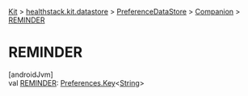 
[Kit](../../../../kit.html) > [healthstack.kit.datastore](../../index.html) > [PreferenceDataStore](../index.html) > [Companion](index.html) > [REMINDER](-r-e-m-i-n-d-e-r.html)



# REMINDER



[androidJvm]\
val [REMINDER](-r-e-m-i-n-d-e-r.html): [Preferences.Key](https://developer.android.com/reference/kotlin/androidx/datastore/preferences/core/Preferences.Key.html)&lt;[String](https://kotlinlang.org/api/latest/jvm/stdlib/kotlin/-string/index.html)&gt;




